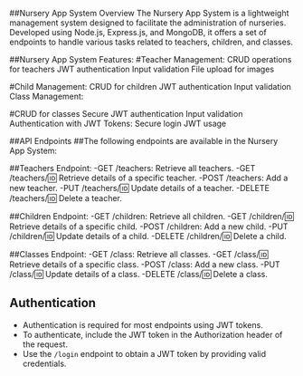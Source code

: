 ##Nursery App System Overview
The Nursery App System is a lightweight management system designed to facilitate the administration of nurseries. 
Developed using Node.js, Express.js, and MongoDB, it offers a set of endpoints to handle various tasks related to teachers,
children, and classes.


##Nursery App System Features:
#Teacher Management:
CRUD operations for teachers
JWT authentication
Input validation
File upload for images

#Child Management:
CRUD for children
JWT authentication
Input validation
Class Management:

#CRUD for classes
Secure JWT authentication
Input validation
Authentication with JWT Tokens:
Secure login
JWT usage

##API Endpoints
##The following endpoints are available in the Nursery App System:

##Teachers Endpoint:
-GET /teachers: Retrieve all teachers.
-GET /teachers/:id: Retrieve details of a specific teacher.
-POST /teachers: Add a new teacher.
-PUT /teachers/:id: Update details of a teacher.
-DELETE /teachers/:id: Delete a teacher.

##Children Endpoint:
-GET /children: Retrieve all children.
-GET /children/:id: Retrieve details of a specific child.
-POST /children: Add a new child.
-PUT /children/:id: Update details of a child.
-DELETE /children/:id: Delete a child.

##Classes Endpoint:
-GET /class: Retrieve all classes.
-GET /class/:id: Retrieve details of a specific class.
-POST /class: Add a new class.
-PUT /class/:id: Update details of a class.
-DELETE /class/:id: Delete a class.

## Authentication
- Authentication is required for most endpoints using JWT tokens.
- To authenticate, include the JWT token in the Authorization header of the request.
- Use the `/login` endpoint to obtain a JWT token by providing valid credentials.
